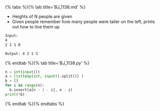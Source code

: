 {% tabs %}{% tab title='BJ_1138.md' %}

* Heights of N people are given
* Given people remember how many people were taller on the left, prints out how to line them up

```txt
Input:
4
2 1 1 0

Output: 4 2 1 3
```

{% endtab %}{% tab title='BJ_1138.py' %}

```py
n = int(input())
a = list(map(int, input().split()) )
b = []
for i in range(n):
  b.insert(a[n - 1 - i], n - i)
print(*b)
```

{% endtab %}{% endtabs %}
